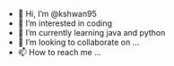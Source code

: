 - 👋 Hi, I’m @kshwan95
- 👀 I’m interested in coding
- 🌱 I’m currently learning java and python
- 💞️ I’m looking to collaborate on ...
- 📫 How to reach me ...

<!---
kshwan95/kshwan95 is a ✨ special ✨ repository because its `README.md` (this file) appears on your GitHub profile.
You can click the Preview link to take a look at your changes.
--->
